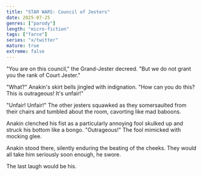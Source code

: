 ```yaml
---
title: "STAR WARS: Council of Jesters"
date: 2025-07-25
genres: ["parody"]
length: "micro-fiction"
tags: ["farce"]
series: "x/twitter"
mature: true
extreme: false
---
```

"You are on this council," the Grand-Jester decreed. "But we do not grant you the rank of Court Jester."

"What?" Anakin's skirt bells jingled with indignation. "How can you do this? This is outrageous! It's unfair!"

"Unfair! Unfair!" The other jesters squawked as they somersaulted from their chairs and tumbled about the room, cavorting like mad baboons.

Anakin clenched his fist as a particularly annoying fool skulked up and struck his bottom like a bongo. "Outrageous!" The fool mimicked with mocking glee.

Anakin stood there, silently enduring the beating of the cheeks. They would all take him seriously soon enough, he swore. 

The last laugh would be his.
